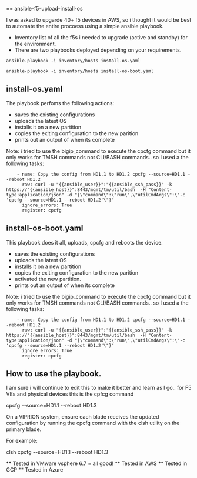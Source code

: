 == ansible-f5-upload-install-os

I was asked to upgarde 40+ f5 devices in AWS, so i thought it would be best to automate the entire procoess using a simple ansible playbook. 

* Inventory list of all the f5s i needed to upgrade (active and standby) for the environment.
* There are two playbooks deployed depending on your requirements.

```
ansible-playbook -i inventory/hosts install-os.yaml
```
```
ansible-playbook -i inventory/hosts install-os-boot.yaml
```

## install-os.yaml 

The playbook perfoms the following actions:
* saves the existing configurations
* uploads the latest OS
* installs it on a new partition
* copies the exiting configuration to the new parition
* prints out an output of when its complete

Note: i tried to use the bigip_command to execute the cpcfg command but it only works for TMSH commands not CLI/BASH commands.. so I used a the following tasks: 

```
    - name: Copy the config from HD1.1 to HD1.2 cpcfg --source=HD1.1 --reboot HD1.2    
      raw: curl -u "{{ansible_user}}":"{{ansible_ssh_pass}}" -k https://"{{ansible_host}}":8443/mgmt/tm/util/bash  -H "Content-type:application/json" -d "{\"command\":\"run\",\"utilCmdArgs\":\"-c 'cpcfg --source=HD1.1 --reboot HD1.2'\"}"
      ignore_errors: True
      register: cpcfg
```

## install-os-boot.yaml 

This playbook does it all, uploads, cpcfg and reboots the device. 
* saves the existing configurations
* uploads the latest OS
* installs it on a new partition
* copies the exiting configuration to the new parition
* activated the new partition.
* prints out an output of when its complete

Note: i tried to use the bigip_command to execute the cpcfg command but it only works for TMSH commands not CLI/BASH commands.. so I used a the following tasks: 

```
    - name: Copy the config from HD1.1 to HD1.2 cpcfg --source=HD1.1 --reboot HD1.2    
      raw: curl -u "{{ansible_user}}":"{{ansible_ssh_pass}}" -k https://"{{ansible_host}}":8443/mgmt/tm/util/bash  -H "Content-type:application/json" -d "{\"command\":\"run\",\"utilCmdArgs\":\"-c 'cpcfg --source=HD1.1 --reboot HD1.2'\"}"
      ignore_errors: True
      register: cpcfg
```



## How to use the playbook.
I am sure i will continue to edit this to make it better and learn as I go.. for F5 VEs and physical devices this is the cpfcg command

cpcfg --source=HD1.1 --reboot HD1.3

On a VIPRION system, ensure each blade receives the updated configuration by running the cpcfg command with the clsh utility on the primary blade.

For example:

clsh cpcfg --source=HD1.1 --reboot HD1.3

** Tested in VMware vsphere 6.7 = all good! 
** Tested in AWS
** Tested in GCP
** Tested in Azure
